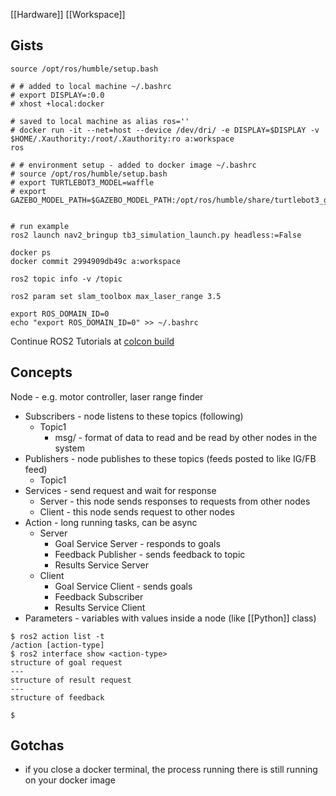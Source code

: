 [[Hardware]] [[Workspace]]  

## Gists
```
source /opt/ros/humble/setup.bash
```

```
# # added to local machine ~/.bashrc
# export DISPLAY=:0.0
# xhost +local:docker

# saved to local machine as alias ros=''
# docker run -it --net=host --device /dev/dri/ -e DISPLAY=$DISPLAY -v $HOME/.Xauthority:/root/.Xauthority:ro a:workspace
ros

# # environment setup - added to docker image ~/.bashrc
# source /opt/ros/humble/setup.bash
# export TURTLEBOT3_MODEL=waffle
# export GAZEBO_MODEL_PATH=$GAZEBO_MODEL_PATH:/opt/ros/humble/share/turtlebot3_gazebo/models


# run example
ros2 launch nav2_bringup tb3_simulation_launch.py headless:=False

docker ps
docker commit 2994909db49c a:workspace
```

```
ros2 topic info -v /topic

ros2 param set slam_toolbox max_laser_range 3.5

export ROS_DOMAIN_ID=0
echo "export ROS_DOMAIN_ID=0" >> ~/.bashrc

```

Continue ROS2 Tutorials at [colcon build](https://docs.ros.org/en/galactic/Tutorials/Beginner-Client-Libraries/Colcon-Tutorial.html)

## Concepts
Node - e.g. motor controller, laser range finder
- Subscribers - node listens to these topics (following)
	- Topic1
		- msg/ - format of data to read and be read by other nodes in the system
- Publishers - node publishes to these topics (feeds posted to like IG/FB feed)
	- Topic1
- Services - send request and wait for response
	- Server - this node sends responses to requests from other nodes
	- Client - this node sends request to other nodes
- Action - long running tasks, can be async
	- Server
		- Goal Service Server - responds to goals
		- Feedback Publisher - sends feedback to topic
		- Results Service Server
	- Client
		- Goal Service Client - sends goals
		- Feedback Subscriber
		- Results Service Client
- Parameters - variables with values inside a node (like [[Python]] class)

```
$ ros2 action list -t
/action [action-type]
$ ros2 interface show <action-type>
structure of goal request
---
structure of result request
---
structure of feedback

$
```




## Gotchas
* if you close a docker terminal, the process running there is still running on your docker image
